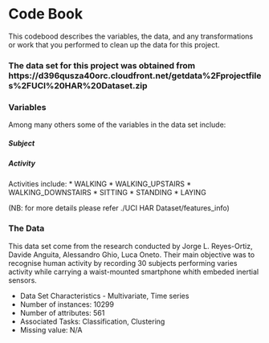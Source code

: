 Code Book
==========

This codebood describes the variables, the data, and any transformations or work that you performed to clean up the data for this project.

<h3> The data set for this project was obtained from https://d396qusza40orc.cloudfront.net/getdata%2Fprojectfiles%2FUCI%20HAR%20Dataset.zip

<h3> Variables </h3>

Among many others some of the variables in the data set include:

<h5> Subject </h5> 

<h5> Activity </h5> Activities include:
* WALKING
* WALKING_UPSTAIRS
* WALKING_DOWNSTAIRS
* SITTING
* STANDING
* LAYING

(NB: for more details please refer ./UCI HAR  Dataset/features_info)

<h3> The Data </h3>
This data set come from the research conducted by Jorge L. Reyes-Ortiz, Davide Anguita, Alessandro Ghio, Luca Oneto. Their main objective was to recognise human activity by recording 30 subjects performing varies activity while carrying a waist-mounted smartphone whith embeded inertial sensors.

* Data Set Characteristics - Multivariate, Time series
* Number of instances: 10299
* Number of attributes: 561
* Associated Tasks: Classification, Clustering
* Missing value: N/A





